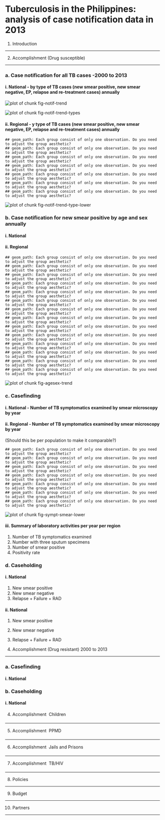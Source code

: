 


Tuberculosis in the Philippines: analysis of case notification data in 2013
========================================================

1.  Introduction
--------------------------------------------------------

2.	Accomplishment (Drug susceptible)
--------------------------------------------------------

### a.	Case notification for all TB cases -2000 to 2013

#### i.	National - by type of TB cases (new smear positive, new smear negative, EP, relapse and re-treatment cases) annually

![plot of chunk fig-notif-trend](figure/fig-notif-trend.png) 


![plot of chunk fig-notif-trend-types](figure/fig-notif-trend-types.png) 


#### ii.	Regional - y type of TB cases (new smear positive, new smear negative, EP, relapse and re-treatment cases) annually


```
## geom_path: Each group consist of only one observation. Do you need to adjust the group aesthetic?
## geom_path: Each group consist of only one observation. Do you need to adjust the group aesthetic?
## geom_path: Each group consist of only one observation. Do you need to adjust the group aesthetic?
## geom_path: Each group consist of only one observation. Do you need to adjust the group aesthetic?
## geom_path: Each group consist of only one observation. Do you need to adjust the group aesthetic?
## geom_path: Each group consist of only one observation. Do you need to adjust the group aesthetic?
## geom_path: Each group consist of only one observation. Do you need to adjust the group aesthetic?
```

![plot of chunk fig-notif-trend-type-lower](figure/fig-notif-trend-type-lower.png) 


### b.	Case notification for new smear positive by age and sex annually

#### i.	National

#### ii.  Regional


```
## geom_path: Each group consist of only one observation. Do you need to adjust the group aesthetic?
## geom_path: Each group consist of only one observation. Do you need to adjust the group aesthetic?
## geom_path: Each group consist of only one observation. Do you need to adjust the group aesthetic?
## geom_path: Each group consist of only one observation. Do you need to adjust the group aesthetic?
## geom_path: Each group consist of only one observation. Do you need to adjust the group aesthetic?
## geom_path: Each group consist of only one observation. Do you need to adjust the group aesthetic?
## geom_path: Each group consist of only one observation. Do you need to adjust the group aesthetic?
## geom_path: Each group consist of only one observation. Do you need to adjust the group aesthetic?
## geom_path: Each group consist of only one observation. Do you need to adjust the group aesthetic?
## geom_path: Each group consist of only one observation. Do you need to adjust the group aesthetic?
## geom_path: Each group consist of only one observation. Do you need to adjust the group aesthetic?
## geom_path: Each group consist of only one observation. Do you need to adjust the group aesthetic?
## geom_path: Each group consist of only one observation. Do you need to adjust the group aesthetic?
## geom_path: Each group consist of only one observation. Do you need to adjust the group aesthetic?
```

![plot of chunk fig-agesex-trend](figure/fig-agesex-trend.png) 



### c.	Casefinding

#### i.	National - Number of TB symptomatics examined by smear microscopy by year 

#### ii.	Regional - Number of TB symptomatics examined by smear microscopy by year 
(Should this be per population to make it comparable?)


```
## geom_path: Each group consist of only one observation. Do you need to adjust the group aesthetic?
## geom_path: Each group consist of only one observation. Do you need to adjust the group aesthetic?
## geom_path: Each group consist of only one observation. Do you need to adjust the group aesthetic?
## geom_path: Each group consist of only one observation. Do you need to adjust the group aesthetic?
## geom_path: Each group consist of only one observation. Do you need to adjust the group aesthetic?
## geom_path: Each group consist of only one observation. Do you need to adjust the group aesthetic?
## geom_path: Each group consist of only one observation. Do you need to adjust the group aesthetic?
```

![plot of chunk fig-sympt-smear-lower](figure/fig-sympt-smear-lower.png) 



#### iii.	Summary of laboratory activities per year per region

1.	Number of TB symptomatics examined
2.	Number with three sputum specimens
3.	Number of smear positive
4.	Positivity rate

### d.	Caseholding

#### i.	National

1.	New smear positive
2.	New smear negative
3.	Relapse + Failure + RAD

#### ii.	National

1.	New smear positive
2.	New smear negative
3.	Relapse + Failure + RAD

3.	Accomplishment (Drug resistant) 2000 to 2013
--------------------------------------------------------

### a.	Casefinding

#### i.	National

### b.	Caseholding

#### i.	National 

4.	Accomplishment  Children
--------------------------------------------------------

5.	Accomplishment  PPMD
--------------------------------------------------------

6.	Accomplishment  Jails and Prisons
--------------------------------------------------------

7.	Accomplishment  TB/HIV
--------------------------------------------------------

8.	Policies
--------------------------------------------------------

9.	Budget
--------------------------------------------------------

10.	Partners
--------------------------------------------------------

